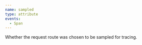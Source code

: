 ```yaml
---
name: sampled
type: attribute
events:
  - Span
---
```


Whether the request route was chosen to be sampled for tracing.